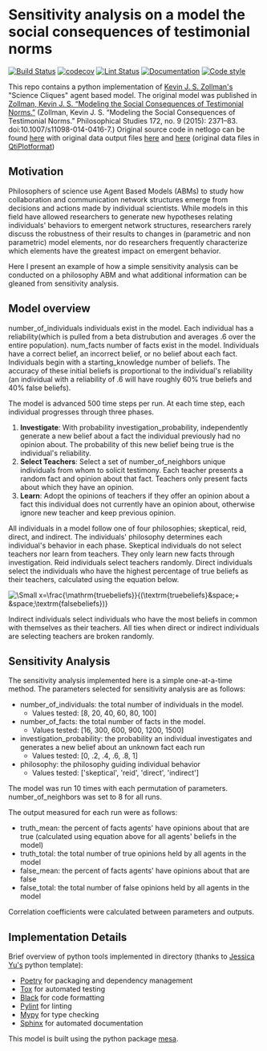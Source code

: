 # Sensitivity analysis on a model the social consequences of testimonial norms

[![Build Status](https://github.com/Jannetty/science_cliques/workflows/build/badge.svg)](https://github.com/Jannetty/science_cliques/actions?query=workflow%3Abuild)
[![codecov](https://codecov.io/gh/Jannetty/science_cliques/branch/main/graph/badge.svg?token=p46b5eTAyy)](https://codecov.io/gh/Jannetty/science_cliques)
[![Lint Status](https://github.com/Jannetty/science_cliques/workflows/lint/badge.svg)](https://github.com/Jannetty/science_cliques/actions?query=workflow%3Alint)
[![Documentation](https://github.com/Jannetty/science_cliques/workflows/documentation/badge.svg)](https://jannetty.github.io/science_cliques/)
[![Code style](https://img.shields.io/badge/code%20style-black-000000.svg)](https://github.com/psf/black)

This repo contains a python implementation of [Kevin J. S. Zollman's](https://www.kevinzollman.com/)
"Science Cliques" agent based model.
The original model was published in 
[Zollman, Kevin J.
S. “Modeling the Social Consequences of 
Testimonial Norms.”](https://www.kevinzollman.com/uploads/5/0/3/6/50361245/zollman_-_modeling_the_social_consequence_of_testimonial_norms.pdf)
(Zollman, Kevin J. S. “Modeling the Social Consequences of Testimonial Norms.” Philosophical Studies 172, no. 9 (2015): 2371–83. doi:10.1007/s11098-014-0416-7.)
Original source code in netlogo can be found [here](https://www.kevinzollman.com/uploads/5/0/3/6/50361245/sciencecliquesv2.nlogo)
with original data output files [here](https://www.kevinzollman.com/uploads/5/0/3/6/50361245/testimonydata.qti) and [here](https://www.kevinzollman.com/uploads/5/0/3/6/50361245/polymorphictestimony.qti) 
(original data files in [QtiPlotformat](http://www.qtiplot.com/))

## Motivation
Philosophers of science use Agent Based Models (ABMs) to study how 
collaboration and communication network structures emerge from decisions and 
actions made by individual scientists. While models in this field have allowed 
researchers to generate new hypotheses relating individuals' behaviors to 
emergent network structures, researchers rarely discuss the robustness of 
their results to changes in (parametric and non parametric) model elements, 
nor do researchers frequently characterize which elements have the greatest 
impact on emergent behavior.

Here I present an example of how a simple sensitivity analysis can be 
conducted on a philosophy ABM and what additional information can be gleaned 
from sensitivity analysis.

## Model overview
number_of_individuals individuals exist in the model. Each individual 
has a reliability(which is pulled from a beta distrubution and averages .6 
over the entire population). num_facts number of facts exist in the
model. Individuals have a correct belief, an incorrect belief, or no 
belief about each fact. Individuals begin with a starting_knowledge number 
of beliefs. The accuracy of these initial beliefs is proportional to the 
individual's reliability (an individual with a reliability of .6 will have 
roughly 60% true beliefs and 40% false beliefs).

The model is advanced 500 time steps per run. At each time step, each 
individual progresses through three phases.
1. **Investigate**: With probability investigation_probability, independently 
   generate a new belief about a fact the individual previously had no 
   opinion about. The probability of this new belief being true is the 
   individual's reliability.
2. **Select Teachers**: Select a set of number_of_neighbors unique individuals 
   from whom to solicit testimony. Each teacher presents a random fact and 
   opinion about that fact. Teachers only present facts about which they 
   have an opinion.
3. **Learn**: Adopt the opinions of teachers if they offer an opinion about 
   a fact this individual does not currently have an opinion about, 
   otherwise ignore new teacher and keep previous opinion.

All individuals in a model follow one of four philosophies; skeptical, reid, 
direct, and indirect. The individuals' philosophy determines each 
individual's behavior in each phase. Skeptical individuals do not 
select teachers nor learn from teachers. They only learn new facts through 
investigation. Reid individuals select teachers randomly. Direct individuals 
select the individuals who have the highest percentage of true beliefs as 
their teachers, calculated using the equation below.

![\Small x=\frac{\mathrm{truebeliefs}}{(\textrm{truebeliefs}&space;&plus;
&space;\textrm{falsebeliefs})}](https://latex.codecogs.com/svg.image?\frac{\mathrm{truebeliefs}}{(\textrm{truebeliefs}&space;&plus;&space;\textrm{falsebeliefs})}) 

Indirect individuals select individuals who have the most beliefs 
in common with themselves as their teachers. All ties when direct or indirect
individuals are selecting teachers are broken randomly.

## Sensitivity Analysis
The sensitivity analysis implemented here is a simple one-at-a-time method.
The parameters selected for sensitivity analysis are as follows:
- number_of_individuals: the total number of individuals in the model. 
  - Values tested: [8, 20, 40, 60, 80, 100]
- number_of_facts: the total number of facts in the model.
  - Values tested: [16, 300, 600, 900, 1200, 1500]
- investigation_probability: the probability an individual investigates and 
  generates a new belief about an unknown fact each run
  - Values tested: [0, .2, .4, .6, .8, 1]
- philosophy: the philosophy guiding individual behavior 
  - Values tested: 
    ['skeptical', 'reid', 'direct', 'indirect']

The model was run 10 times with each permutation of parameters. 
number_of_neighbors was set to 8 for all runs.

The output measured for each run were as follows:
- truth_mean: the percent of facts agents' have opinions about that are true 
  (calculated using equation above for all agents' beliefs in the model)
- truth_total: the total number of true opinions held by all agents in the model
- false_mean: the percent of facts agents' have opinions about that are false
- false_total: the total number of false opinions held by all agents in the 
  model

Correlation coefficients were calculated between parameters and outputs.

## Implementation Details
Brief overview of python tools implemented in directory (thanks to [Jessica 
Yu's](https://github.com/jessicasyu) python template):
- [Poetry](https://python-poetry.org/) for packaging and dependency management
- [Tox](https://tox.readthedocs.io/en/latest/) for automated testing
- [Black](https://black.readthedocs.io/en/stable/) for code formatting
- [Pylint](https://www.pylint.org/) for linting
- [Mypy](http://mypy-lang.org/) for type checking
- [Sphinx](https://www.sphinx-doc.org/) for automated documentation

This model is built using the python package [mesa](https://github.com/projectmesa/mesa).


